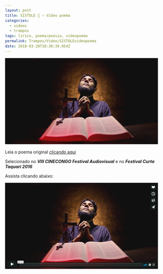 ```yaml
---
layout: post
title: SÍSTOLE 🖤 — Vídeo poema
categories:
  - videos
  - trampos
tags: lírico, poema/poesia, videopoema
permalink: Trampos/Video/SISTOLEvideopoema
date: 2018-03-20T18:30:39.054Z
---
```

![](/images/uploads/1_rtq6bxumfc3iq_excmxeha.jpeg)

Leia o poema original [clicando aqui](/textos/2018/03/18/sístole.html)

Selecionado no ***VIII CINECONGO Festival Audiovisual*** e no ***Festival Curta Taquari 2016***

Assista clicando abaixo:

[![](/images/uploads/chrome_oiwtwbabfq.png)](https://vimeo.com/251818155)